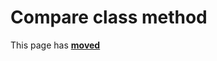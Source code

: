 # Compare class method

This page has [**moved**](https://lib-docs.delphidabbler.com/Fractions/0/API/TFraction-Compare)